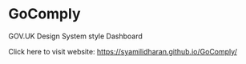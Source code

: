# GoComply
GOV.UK Design System style Dashboard


Click here to visit website: https://syamilidharan.github.io/GoComply/
